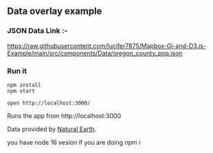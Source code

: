 Data overlay example
---

### JSON Data Link :- 
https://raw.githubusercontent.com/lucifer7875/Mapbox-Gl-and-D3.js-Example/main/src/components/Data/oregon_county_pop.json

### Run it

    npm install
    npm start

    open http://localhost:3000/

Runs the app from http://localhost:3000

Data provided by [Natural Earth](http://www.naturalearthdata.com/).
    <p>
      you have node 16 vesion if you are doing
      <span>npm i</span>
    </p>
